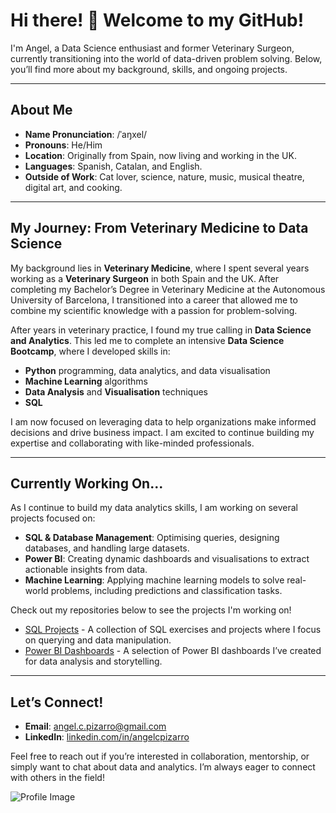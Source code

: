 # Hi there! 👋 Welcome to my GitHub!

I'm Angel, a Data Science enthusiast and former Veterinary Surgeon, currently transitioning into the world of data-driven problem solving. Below, you’ll find more about my background, skills, and ongoing projects.

---

## About Me

- **Name Pronunciation**: /ˈaŋxel/
- **Pronouns**: He/Him
- **Location**: Originally from Spain, now living and working in the UK.
- **Languages**: Spanish, Catalan, and English.
- **Outside of Work**: Cat lover, science, nature, music, musical theatre, digital art, and cooking.

---

## My Journey: From Veterinary Medicine to Data Science

My background lies in **Veterinary Medicine**, where I spent several years working as a **Veterinary Surgeon** in both Spain and the UK. After completing my Bachelor’s Degree in Veterinary Medicine at the Autonomous University of Barcelona, I transitioned into a career that allowed me to combine my scientific knowledge with a passion for problem-solving.

After years in veterinary practice, I found my true calling in **Data Science and Analytics**. This led me to complete an intensive **Data Science Bootcamp**, where I developed skills in:

- **Python** programming, data analytics, and data visualisation
- **Machine Learning** algorithms
- **Data Analysis** and **Visualisation** techniques
- **SQL**

I am now focused on leveraging data to help organizations make informed decisions and drive business impact. I am excited to continue building my expertise and collaborating with like-minded professionals.

---

## Currently Working On...

As I continue to build my data analytics skills, I am working on several projects focused on:

- **SQL & Database Management**: Optimising queries, designing databases, and handling large datasets.
- **Power BI**: Creating dynamic dashboards and visualisations to extract actionable insights from data.
- **Machine Learning**: Applying machine learning models to solve real-world problems, including predictions and classification tasks.

Check out my repositories below to see the projects I'm working on!

- [SQL Projects](https://github.com/angelcpizarro/sql-projects) - A collection of SQL exercises and projects where I focus on querying and data manipulation.
- [Power BI Dashboards](https://github.com/angelcpizarro/powerbi-projects) - A selection of Power BI dashboards I’ve created for data analysis and storytelling.

---

## Let’s Connect!

- **Email**: [angel.c.pizarro@gmail.com](mailto:angel.c.pizarro@gmail.com)
- **LinkedIn**: [linkedin.com/in/angelcpizarro](https://www.linkedin.com/in/angelcpizarro/)
  
Feel free to reach out if you’re interested in collaboration, mentorship, or simply want to chat about data and analytics. I’m always eager to connect with others in the field!

![Profile Image](https://github.com/angelcpizarro/angelcpizarro/assets/163421573/35aaab71-816c-4bc4-8514-bb553dc27312)
